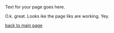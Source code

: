 Text for your page goes here.

O.k. great. Looks ike the page liks are working. Yey.

[back to main page](index.md)
